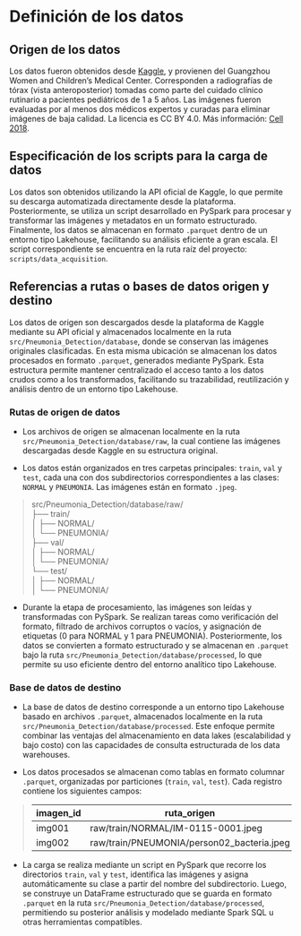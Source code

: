 # Definición de los datos

## Origen de los datos

 Los datos fueron obtenidos desde [Kaggle](https://www.kaggle.com/datasets/paultimothymooney/chest-xray-pneumonia), y provienen del Guangzhou Women and Children’s Medical Center. Corresponden a radiografías de tórax (vista anteroposterior) tomadas como parte del cuidado clínico rutinario a pacientes pediátricos de 1 a 5 años. Las imágenes fueron evaluadas por al menos dos médicos expertos y curadas para eliminar imágenes de baja calidad. La licencia es CC BY 4.0. Más información: [Cell 2018](http://www.cell.com/cell/fulltext/S0092-8674(18)30154-5).

## Especificación de los scripts para la carga de datos

Los datos son obtenidos utilizando la API oficial de Kaggle, lo que permite su descarga automatizada directamente desde la plataforma. Posteriormente, se utiliza un script desarrollado en PySpark para procesar y transformar las imágenes y metadatos en un formato estructurado. Finalmente, los datos se almacenan en formato `.parquet` dentro de un entorno tipo Lakehouse, facilitando su análisis eficiente a gran escala. El script correspondiente se encuentra en la ruta raíz del proyecto: `scripts/data_acquisition`.

## Referencias a rutas o bases de datos origen y destino

Los datos de origen son descargados desde la plataforma de Kaggle mediante su API oficial y almacenados localmente en la ruta `src/Pneumonia_Detection/database`, donde se conservan las imágenes originales clasificadas. En esta misma ubicación se almacenan los datos procesados en formato `.parquet`, generados mediante PySpark. Esta estructura permite mantener centralizado el acceso tanto a los datos crudos como a los transformados, facilitando su trazabilidad, reutilización y análisis dentro de un entorno tipo Lakehouse.

### Rutas de origen de datos

- Los archivos de origen se almacenan localmente en la ruta `src/Pneumonia_Detection/database/raw`, la cual contiene las imágenes descargadas desde Kaggle en su estructura original.

- Los datos están organizados en tres carpetas principales: `train`, `val` y `test`, cada una con dos subdirectorios correspondientes a las clases: `NORMAL` y `PNEUMONIA`. Las imágenes están en formato `.jpeg`.  
> src/Pneumonia_Detection/database/raw/  
>├── train/  
>│   ├── NORMAL/  
>│   └── PNEUMONIA/  
>├── val/  
>│   ├── NORMAL/  
>│   └── PNEUMONIA/  
>└── test/  
>│   ├── NORMAL/  
>│   └── PNEUMONIA/  

- Durante la etapa de procesamiento, las imágenes son leídas y transformadas con PySpark. Se realizan tareas como verificación del formato, filtrado de archivos corruptos o vacíos, y asignación de etiquetas (0 para NORMAL y 1 para PNEUMONIA). Posteriormente, los datos se convierten a formato estructurado y se almacenan en `.parquet` bajo la ruta `src/Pneumonia_Detection/database/processed`, lo que permite su uso eficiente dentro del entorno analítico tipo Lakehouse.

### Base de datos de destino

- La base de datos de destino corresponde a un entorno tipo Lakehouse basado en archivos `.parquet`, almacenados localmente en la ruta `src/Pneumonia_Detection/database/processed`. Este enfoque permite combinar las ventajas del almacenamiento en data lakes (escalabilidad y bajo costo) con las capacidades de consulta estructurada de los data warehouses.

- Los datos procesados se almacenan como tablas en formato columnar `.parquet`, organizadas por particiones (`train`, `val`, `test`). Cada registro contiene los siguientes campos:

>| imagen_id | ruta_origen                                 | clase     | clase_codificada |
>|-----------|---------------------------------------------|-----------|------------------|
>| img001    | raw/train/NORMAL/IM-0115-0001.jpeg          | NORMAL    | 0                |
>| img002    | raw/train/PNEUMONIA/person02_bacteria.jpeg  | PNEUMONIA | 1                |

- La carga se realiza mediante un script en PySpark que recorre los directorios `train`, `val` y `test`, identifica las imágenes y asigna automáticamente su clase a partir del nombre del subdirectorio. Luego, se construye un DataFrame estructurado que se guarda en formato `.parquet` en la ruta `src/Pneumonia_Detection/database/processed`, permitiendo su posterior análisis y modelado mediante Spark SQL u otras herramientas compatibles.